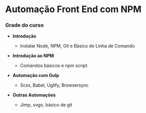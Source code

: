 # Automação Front End com NPM

### Grade do curso

- <b>Introdução</b>
  - Instalar Node, NPM, Git e Básico de Linha de Comando
 
- <b>Introdução ao NPM</b>
  - Comandos básicos e npm script
  
- <b>Automação com Gulp</b>
  - Scss, Babel, Uglify, Browsersync
 
- <b>Outras Automações</b>
  - Jimp, svgo, básico de git
 
